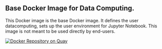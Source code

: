 ## Base Docker Image for Data Computing.

This Docker image is the base Docker image. It defines the user datacomputing, sets up the user environment for Jupyter Notebook. This image is not meant to be used directly by end-users.

[![Docker Repository on Quay](https://quay.io/repository/datacomputing/base/status "Docker Repository on Quay")](https://quay.io/repository/datacomputing/base)
